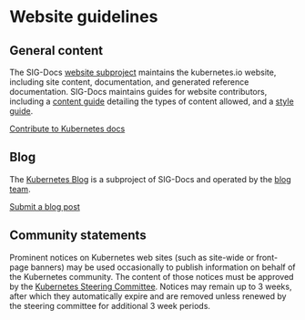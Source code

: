# Website guidelines

## General content

The SIG-Docs [website subproject] maintains the kubernetes.io website,
including site content, documentation, and generated reference documentation.
SIG-Docs maintains guides for website contributors, including a [content guide]
detailing the types of content allowed, and a [style guide].

[Contribute to Kubernetes docs]

## Blog 

The [Kubernetes Blog] is a subproject of SIG-Docs and operated by the [blog team].

[Submit a blog post]

## Community statements

Prominent notices on Kubernetes web sites (such as site-wide or front-page banners)
may be used occasionally to publish information on behalf of the Kubernetes community.
The content of those notices must be approved by the [Kubernetes Steering Committee].
Notices may remain up to 3 weeks, after which they automatically expire
and are removed unless renewed by the steering committee for additional 3 week periods.

[website subproject]: https://github.com/kubernetes/community/tree/master/sig-docs#website
[content guide]: https://kubernetes.io/docs/contribute/style/content-guide/
[style guide]: https://kubernetes.io/docs/contribute/style/style-guide/
[Contribute to Kubernetes docs]: https://kubernetes.io/docs/contribute/
[Kubernetes Blog]: https://kubernetes.io/blog/
[blog team]: /sig-docs/blog-subproject
[Submit a blog post]: https://kubernetes.io/docs/contribute/#other-ways-to-contribute
[Kubernetes Steering Committee]: https://github.com/kubernetes/steering#steering-committee